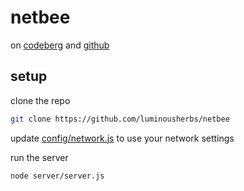 # netbee

on [codeberg](https://codeberg.org/luminousherbs/netbee) and [github](https://github.com/luminousherbs/netbee)

## setup

clone the repo
```bash
git clone https://github.com/luminousherbs/netbee
```

update [config/network.js](config/network.js) to use your network settings

run the server
```bash
node server/server.js
```